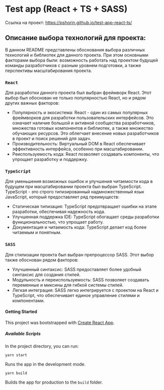 # Test app (React + TS + SASS)

Ссылка на проект: <a href="https://pshorin.github.io/test-app-react-ts/" target="_blank">https://pshorin.github.io/test-app-react-ts/</a>

## Описание выбора технологий для проекта:

В данном README представлены обоснования выбора различных технологий и библиотек для данного проекта. При этом основными факторами выбора были: возможность работать над проектом будущей команды разработчиков с разным уровнем подготовки, а также перспективы масштабирования проекта.

### `React`

Для разработки данного проекта был выбран фреймворк React. Этот выбор был обоснован не только популярностью React, но и рядом других важных факторов:

- Популярность и экосистема: React - один из самых популярных фреймворков для разработки пользовательских интерфейсов. Это означает наличие большой и активной сообщества разработчиков, множества готовых компонентов и библиотек, а также множество обучающих ресурсов. Это облегчает внесение новых разработчиков в проект и поиск решений для задач.
- Производительность: Виртуальный DOM в React обеспечивает эффективность интерфейса, особенно при масштабировании.
- Реиспользуемость кода: React позволяет создавать компоненты, что упрощает разработку и поддержку.

### `TypeScript`

Для уменьшения возможных ошибок и улучшения читаемости кода в будущем при масштабировании проекта был выбран TypeScript. TypeScript - это строго типизированный надмножественный язык JavaScript, который предоставляет ряд преимуществ:

- Статическая типизация: TypeScript предотвращает ошибки на этапе разработки, обеспечивая надежность кода.
- Улучшенная поддержка IDE: TypeScript обогащает среды разработки функциональностью, что упрощает работу.
- Документация и читаемость кода: TypeScript делает код более читаемым и понятным.

### `SASS`

Для стилизации проекта был выбран препроцессор SASS. Этот выбор также обоснован рядом факторов:

- Улучшенный синтаксис: SASS предоставляет более удобный синтаксис для создания стилей.
- Модульность и переиспользуемость: SASS позволяет создавать переменные и миксины для гибкой системы стилей.
- Легкая интеграция: SASS легко интегрируется с проектом на React и TypeScript, что обеспечивает единое управление стилями и компонентами.

#### Getting Started

This project was bootstrapped with [Create React App](https://github.com/facebook/create-react-app).

##### Available Scripts

In the project directory, you can run:

`yarn start`

Runs the app in the development mode.

`yarn build`

Builds the app for production to the `build` folder.
